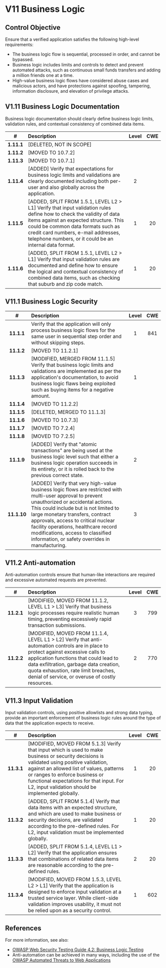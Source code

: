 # V11 Business Logic

## Control Objective

Ensure that a verified application satisfies the following high-level requirements:

* The business logic flow is sequential, processed in order, and cannot be bypassed.
* Business logic includes limits and controls to detect and prevent automated attacks, such as continuous small funds transfers and adding a million friends one at a time.
* High-value business logic flows have considered abuse cases and malicious actors, and have protections against spoofing, tampering, information disclosure, and elevation of privilege attacks.

## V1.11 Business Logic Documentation

Business logic documentation should clearly define business logic limits, validation rules, and contextual consistency of combined data items.

| # | Description | Level | CWE |
| :---: | :--- | :---: | :---: |
| **1.11.1** | [DELETED, NOT IN SCOPE] | | |
| **1.11.2** | [MOVED TO 10.7.2] | | |
| **1.11.3** | [MOVED TO 10.7.1] | | |
| **1.11.4** | [ADDED] Verify that expectations for business logic limits and validations are clearly documented including both per-user and also globally across the application. | 2 | |
| **1.11.5** | [ADDED, SPLIT FROM 1.5.1, LEVEL L2 > L1] Verify that input validation rules define how to check the validity of data items against an expected structure. This could be common data formats such as credit card numbers, e-mail addresses, telephone numbers, or it could be an internal data format. | 1 | 20 |
| **1.11.6** | [ADDED, SPLIT FROM 1.5.1, LEVEL L2 > L1] Verify that input validation rules are documented and define how to ensure the logical and contextual consistency of combined data items, such as checking that suburb and zip code match. | 1 | 20 |

## V11.1 Business Logic Security

| # | Description | Level | CWE |
| :---: | :--- | :---: | :---: |
| **11.1.1** | Verify that the application will only process business logic flows for the same user in sequential step order and without skipping steps. | 1 | 841 |
| **11.1.2** | [MOVED TO 11.2.1] | | |
| **11.1.3** | [MODIFIED, MERGED FROM 11.1.5] Verify that business logic limits and validations are implemented as per the application's documentation, to avoid business logic flaws being exploited such as buying items for a negative amount. | 1 | |
| **11.1.4** | [MOVED TO 11.2.2] | | |
| **11.1.5** | [DELETED, MERGED TO 11.1.3] | | |
| **11.1.6** | [MOVED TO 10.7.3] | | |
| **11.1.7** | [MOVED TO 7.2.4] | | |
| **11.1.8** | [MOVED TO 7.2.5] | | |
| **11.1.9** | [ADDED] Verify that "atomic transactions" are being used at the business logic level such that either a business logic operation succeeds in its entirety, or it is rolled back to the previous correct state. | 2 | |
| **11.1.10** | [ADDED] Verify that very high-value business logic flows are restricted with multi-user approval to prevent unauthorized or accidental actions. This could include but is not limited to large monetary transfers, contract approvals, access to critical nuclear facility operations, healthcare record modifications, access to classified information, or safety overrides in manufacturing. | 3 | |

## V11.2 Anti-automation

Anti-automation controls ensure that human-like interactions are required and excessive automated requests are prevented.

| # | Description | Level | CWE |
| :---: | :--- | :---: | :---: |
| **11.2.1** | [MODIFIED, MOVED FROM 11.1.2, LEVEL L1 > L3] Verify that business logic processes require realistic human timing, preventing excessively rapid transaction submissions. | 3 | 799 |
| **11.2.2** | [MODIFIED, MOVED FROM 11.1.4, LEVEL L1 > L2] Verify that anti-automation controls are in place to protect against excessive calls to application functions that could lead to data exfiltration, garbage data creation, quota exhaustion, rate limit breaches, denial of service, or overuse of costly resources. | 2 | 770 |

## V11.3 Input Validation

Input validation controls, using positive allowlists and strong data typing, provide an important enforcement of business logic rules around the type of data that the application expects to receive.

| # | Description | Level | CWE |
| :---: | :--- | :---: | :---: |
| **11.3.1** | [MODIFIED, MOVED FROM 5.1.3] Verify that input which is used to make business or security decisions is validated using positive validation, against an allowed list of values, patterns or ranges to enforce business or functional expectations for that input. For L2, input validation should be implemented globally. | 1 | 20 |
| **11.3.2** | [ADDED, SPLIT FROM 5.1.4] Verify that data items with an expected structure, and which are used to make business or security decisions, are validated according to the pre-defined rules. For L2, input validation must be implemented globally. | 1 | 20 |
| **11.3.3** | [ADDED, SPLIT FROM 5.1.4, LEVEL L1 > L2] Verify that the application ensures that combinations of related data items are reasonable according to the pre-defined rules. | 2 | 20 |
| **11.3.4** | [MODIFIED, MOVED FROM 1.5.3, LEVEL L2 > L1] Verify that the application is designed to enforce input validation at a trusted service layer. While client-side validation improves usability, it must not be relied upon as a security control. | 1 | 602 |

## References

For more information, see also:

* [OWASP Web Security Testing Guide 4.2: Business Logic Testing](https://owasp.org/www-project-web-security-testing-guide/v42/4-Web_Application_Security_Testing/10-Business_Logic_Testing/README)
* Anti-automation can be achieved in many ways, including the use of the [OWASP Automated Threats to Web Applications](https://owasp.org/www-project-automated-threats-to-web-applications/)
